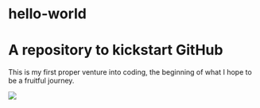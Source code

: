 # hello-world

<h1>A repository to kickstart GitHub</h1>

<body>
<p>This is my first proper venture into coding, the beginning of what I hope to be a fruitful journey.</p>
<img src="https://www.ringtons.co.uk/images/sunnex-glass-chrome-3-cup-cafetiere-p377-1634_image.jpg">  


</body>  
